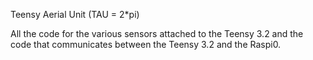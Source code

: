 Teensy Aerial Unit (TAU = 2*pi)

All the code for the various sensors attached to the Teensy 3.2 and the code that communicates between the Teensy 3.2 and the Raspi0.
